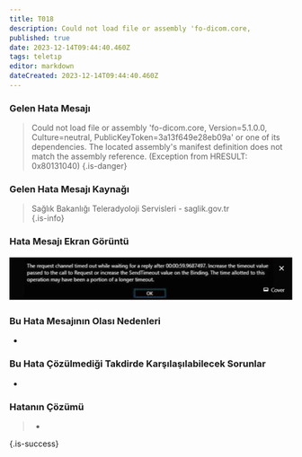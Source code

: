 ```yaml
---
title: T018
description: Could not load file or assembly 'fo-dicom.core,
published: true
date: 2023-12-14T09:44:40.460Z
tags: teletıp
editor: markdown
dateCreated: 2023-12-14T09:44:40.460Z
---
```


### Gelen Hata Mesajı 
> Could not load file or assembly 'fo-dicom.core, Version=5.1.0.0, Culture=neutral, PublicKeyToken=3a13f649e28eb09a' or one of its dependencies. The located assembly's manifest definition does not match the assembly reference. (Exception from HRESULT: 0x80131040)
{.is-danger}


### Gelen Hata Mesajı Kaynağı
> Sağlık Bakanlığı Teleradyoloji Servisleri - saglik.gov.tr  
{.is-info}


### Hata Mesajı Ekran Görüntü

![t001.png](/hatagoruntu/t001.png)


### Bu Hata Mesajının Olası Nedenleri 

- 

### Bu Hata Çözülmediği Takdirde Karşılaşılabilecek Sorunlar

- 

### Hatanın Çözümü

>  - 
{.is-success}




